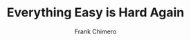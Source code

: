 ---
title: Everything Easy is Hard Again
slug: chimero/everything-easy-is-hard-again
author: Frank Chimero
source: https://frankchimero.com/blog/2018/everything-easy/
tags: internet, web
type: annotation
---